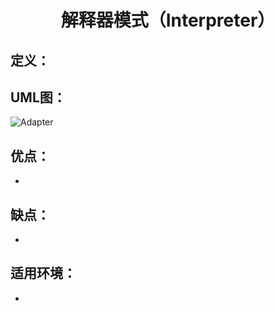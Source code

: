 <h1 align="center">解释器模式（Interpreter）</h1>

## 定义：


## UML图：
![Adapter](/uml/Builder.jpg)

## 优点：
- 

## 缺点：
- 

## 适用环境：
- 